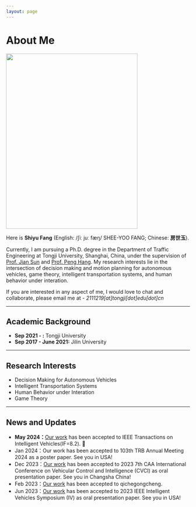 ```yaml
---
layout: page
---
```


# About Me

<img src="https://caihanlin.com/caihanlin.jpg" class="floatpic" width="360" height="480">

Here is **Shiyu Fang** (English: /ʃiː juː fæŋ/ SHEE-YOO FANG; Chinese: **房世玉**).

Currently, I am pursuing a Ph.D. degree in the Department of Traffic Engineering at Tongji University, Shanghai, China, under the supervision of [Prof. Jian Sun](https://www.researchgate.net/profile/Jian-Sun-56) and [Prof. Peng Hang](https://www.researchgate.net/profile/Peng-Hang-3). My research interests lie in the intersection of decision making and motion planning for autonomous vehicles, game theory, intelligent transportation systems, and human behavior under interation.

If you are interested in any aspect of me, I would love to chat and collaborate, please email me at - *2111219[at]tongji[dot]edu[dot]cn*

---

## Academic Background

- **Sep 2021 - :** Tongji University 
- **Sep 2017 - June 2021:** Jilin University 

---

## Research Interests

- Decision Making for Autonomous Vehicles
- Intelligent Transportation Systems
- Human Behavior under Interation
- Game Theory

---

## News and Updates
- **May 2024：**[Our work](https://ieeexplore.ieee.org/document/10529605) has been accepted to IEEE Transactions on Intelligent Vehicles(IF=8.2). 🎉
- Jan 2024：Our work has been accepted to 103th TRB Annual Meeting 2024 as a poster paper. See you in USA!
- Dec 2023：[Our work](https://ieeexplore.ieee.org/document/10397236) has been accepted to 2023 7th CAA International Conference on Vehicular Control and Intelligence (CVCI) as oral presentation paper. See you in Changsha China!
- Feb 2023：[Our work](https://www.qichegongcheng.com/CN/10.19562/j.chinasae.qcgc.2024.02.005) has been accepted to qichegongcheng.
- Jun 2023：[Our work](https://ieeexplore.ieee.org/document/10186564) has been accepted to 2023 IEEE Intelligent Vehicles Symposium (IV) as oral presentation paper. See you in USA!



